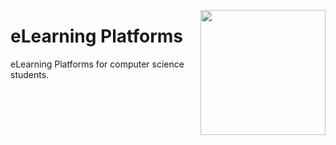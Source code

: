 <img align="right" width="200" src="https://github.com/cs-MohamedAyman/cs-MohamedAyman/blob/main/repos-logos/elearning-platforms.jpg"></img>

# eLearning Platforms
eLearning Platforms for computer science students.
